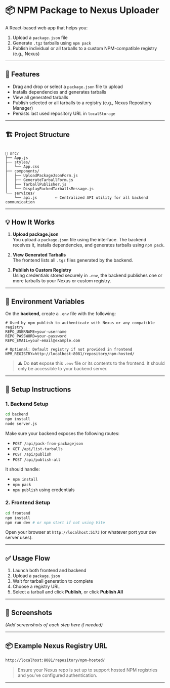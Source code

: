 # 📦 NPM Package to Nexus Uploader

A React-based web app that helps you:

1. Upload a `package.json` file
2. Generate `.tgz` tarballs using `npm pack`
3. Publish individual or all tarballs to a custom NPM-compatible registry (e.g., Nexus)

---

## 🧰 Features

- Drag and drop or select a `package.json` file to upload
- Installs dependencies and generates tarballs
- View all generated tarballs
- Publish selected or all tarballs to a registry (e.g., Nexus Repository Manager)
- Persists last used repository URL in `localStorage`

---

## 🏗 Project Structure

```

📁 src/
├── App.js
├── styles/
│   └── App.css
├── components/
│   ├── UploadPackageJsonForm.js
│   ├── GenerateTarballForm.js
│   ├── TarballPublisher.js
│   └── DisplayPackedTarballsMessage.js
└── services/
    └── api.js        ← Centralized API utility for all backend communication

````

---

## 💡 How It Works

1. **Upload package.json**  
   You upload a `package.json` file using the interface. The backend receives it, installs dependencies, and generates tarballs using `npm pack`.

2. **View Generated Tarballs**  
   The frontend lists all `.tgz` files generated by the backend.

3. **Publish to Custom Registry**  
   Using credentials stored securely in `.env`, the backend publishes one or more tarballs to your Nexus or custom registry.

---

## 🔐 Environment Variables

On the **backend**, create a `.env` file with the following:

```env
# Used by npm publish to authenticate with Nexus or any compatible registry
REPO_USERNAME=your-username
REPO_PASSWORD=your-password
REPO_EMAIL=your-email@example.com

# Optional: Default registry if not provided in frontend
NPM_REGISTRY=http://localhost:8081/repository/npm-hosted/
````

> ⚠️ Do **not** expose this `.env` file or its contents to the frontend. It should only be accessible to your backend server.

---

## 🧪 Setup Instructions

### 1. Backend Setup

```bash
cd backend
npm install
node server.js
```

Make sure your backend exposes the following routes:

* `POST /api/pack-from-packagejson`
* `GET /api/list-tarballs`
* `POST /api/publish`
* `POST /api/publish-all`

It should handle:

* `npm install`
* `npm pack`
* `npm publish` using credentials

### 2. Frontend Setup

```bash
cd frontend
npm install
npm run dev # or npm start if not using Vite
```

Open your browser at `http://localhost:5173` (or whatever port your dev server uses).

---

## ✅ Usage Flow

1. Launch both frontend and backend
2. Upload a `package.json`
3. Wait for tarball generation to complete
4. Choose a registry URL
5. Select a tarball and click **Publish**, or click **Publish All**

---

## 📸 Screenshots

*(Add screenshots of each step here if needed)*

---

## 📦 Example Nexus Registry URL

```bash
http://localhost:8081/repository/npm-hosted/
```

> Ensure your Nexus repo is set up to support hosted NPM registries and you’ve configured authentication.

---
